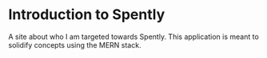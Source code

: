 # Introduction to Spently
A site about who I am targeted towards Spently. This application is meant to solidify concepts using the MERN stack. 
